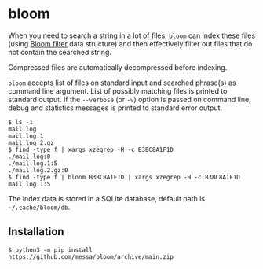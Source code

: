 bloom
=====

When you need to search a string in a lot of files, `bloom` can index these files (using [Bloom filter](https://en.wikipedia.org/wiki/Bloom_filter) data structure) and then effectively filter out files that do not contain the searched string.

Compressed files are automatically decompressed before indexing.

`bloom` accepts list of files on standard input and searched phrase(s) as command line argument.
List of possibly matching files is printed to standard output.
If the `--verbose` (or `-v`) option is passed on command line, debug and statistics messages is printed to standard error output.

```shell
$ ls -1
mail.log
mail.log.1
mail.log.2.gz
$ find -type f | xargs xzegrep -H -c B3BC8A1F1D
./mail.log:0
./mail.log.1:5
./mail.log.2.gz:0
$ find -type f | bloom B3BC8A1F1D | xargs xzegrep -H -c B3BC8A1F1D
mail.log.1:5
```

The index data is stored in a SQLite database, default path is `~/.cache/bloom/db`.


Installation
------------

```shell
$ python3 -m pip install https://github.com/messa/bloom/archive/main.zip
```

